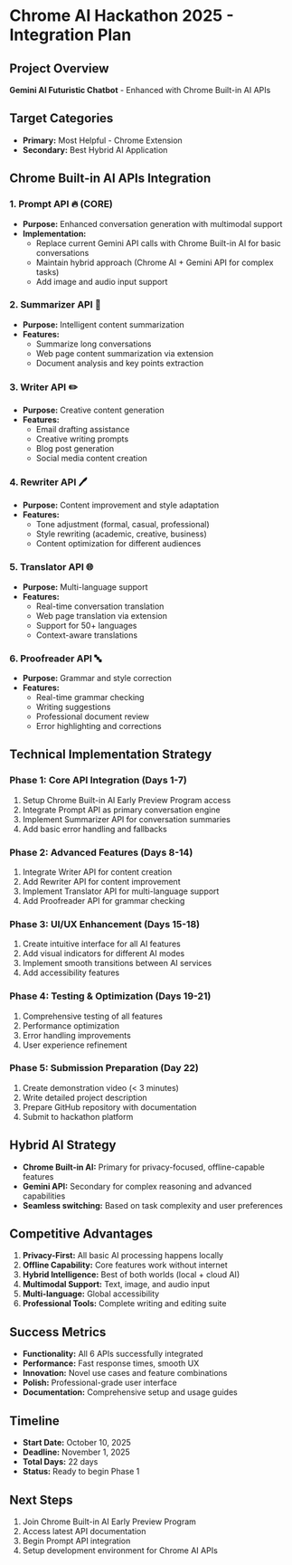 # Chrome AI Hackathon 2025 - Integration Plan

## Project Overview
**Gemini AI Futuristic Chatbot** - Enhanced with Chrome Built-in AI APIs

## Target Categories
- **Primary:** Most Helpful - Chrome Extension
- **Secondary:** Best Hybrid AI Application

## Chrome Built-in AI APIs Integration

### 1. Prompt API 🔥 (CORE)
- **Purpose:** Enhanced conversation generation with multimodal support
- **Implementation:** 
  - Replace current Gemini API calls with Chrome Built-in AI for basic conversations
  - Maintain hybrid approach (Chrome AI + Gemini API for complex tasks)
  - Add image and audio input support

### 2. Summarizer API 📄
- **Purpose:** Intelligent content summarization
- **Features:**
  - Summarize long conversations
  - Web page content summarization via extension
  - Document analysis and key points extraction

### 3. Writer API ✏️
- **Purpose:** Creative content generation
- **Features:**
  - Email drafting assistance
  - Creative writing prompts
  - Blog post generation
  - Social media content creation

### 4. Rewriter API 🖊️
- **Purpose:** Content improvement and style adaptation
- **Features:**
  - Tone adjustment (formal, casual, professional)
  - Style rewriting (academic, creative, business)
  - Content optimization for different audiences

### 5. Translator API 🌐
- **Purpose:** Multi-language support
- **Features:**
  - Real-time conversation translation
  - Web page translation via extension
  - Support for 50+ languages
  - Context-aware translations

### 6. Proofreader API 🔤
- **Purpose:** Grammar and style correction
- **Features:**
  - Real-time grammar checking
  - Writing suggestions
  - Professional document review
  - Error highlighting and corrections

## Technical Implementation Strategy

### Phase 1: Core API Integration (Days 1-7)
1. Setup Chrome Built-in AI Early Preview Program access
2. Integrate Prompt API as primary conversation engine
3. Implement Summarizer API for conversation summaries
4. Add basic error handling and fallbacks

### Phase 2: Advanced Features (Days 8-14)
1. Integrate Writer API for content creation
2. Add Rewriter API for content improvement
3. Implement Translator API for multi-language support
4. Add Proofreader API for grammar checking

### Phase 3: UI/UX Enhancement (Days 15-18)
1. Create intuitive interface for all AI features
2. Add visual indicators for different AI modes
3. Implement smooth transitions between AI services
4. Add accessibility features

### Phase 4: Testing & Optimization (Days 19-21)
1. Comprehensive testing of all features
2. Performance optimization
3. Error handling improvements
4. User experience refinement

### Phase 5: Submission Preparation (Day 22)
1. Create demonstration video (< 3 minutes)
2. Write detailed project description
3. Prepare GitHub repository with documentation
4. Submit to hackathon platform

## Hybrid AI Strategy
- **Chrome Built-in AI:** Primary for privacy-focused, offline-capable features
- **Gemini API:** Secondary for complex reasoning and advanced capabilities
- **Seamless switching:** Based on task complexity and user preferences

## Competitive Advantages
1. **Privacy-First:** All basic AI processing happens locally
2. **Offline Capability:** Core features work without internet
3. **Hybrid Intelligence:** Best of both worlds (local + cloud AI)
4. **Multimodal Support:** Text, image, and audio input
5. **Multi-language:** Global accessibility
6. **Professional Tools:** Complete writing and editing suite

## Success Metrics
- **Functionality:** All 6 APIs successfully integrated
- **Performance:** Fast response times, smooth UX
- **Innovation:** Novel use cases and feature combinations
- **Polish:** Professional-grade user interface
- **Documentation:** Comprehensive setup and usage guides

## Timeline
- **Start Date:** October 10, 2025
- **Deadline:** November 1, 2025
- **Total Days:** 22 days
- **Status:** Ready to begin Phase 1

## Next Steps
1. Join Chrome Built-in AI Early Preview Program
2. Access latest API documentation
3. Begin Prompt API integration
4. Setup development environment for Chrome AI APIs